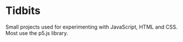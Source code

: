 # Tidbits
 Small projects used for experimenting with JavaScript, HTML and CSS. Most use the p5.js library.
